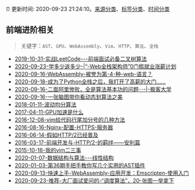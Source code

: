 :alarm_clock: 更新时间: 2020-09-23 21:24:10。[来源分类](../README.md)、[标签分类](../TAGS.md)、[时间分类](../TIMELINE.md)

## 前端进阶相关


> 关键字：`AST`、`GPU`、`WebAssembly`、`Vim`、`HTTP`、`算法`、`全栈`



- [2019-10-31-实战LeetCode---前端面试必备二叉树算法](https://www.ershicimi.com/p/f3413b58491ac20f4c17a09b8a0af5e1) 
- [2020-09-23-学多少返多少-|“-Web全栈架构师”0门槛就业涨薪计划](https://www.ershicimi.com/p/24802fd9209abb6bfa98c789b7d53d12) 
- [2020-09-16-WebAssembly-被誉为第-4-种-web-语言？](https://www.ershicimi.com/p/a334f331a63cc515858ec73209193651) 
- [2020-09-18-成为了Python全栈之后，我打开了高薪的大门……](https://www.ershicimi.com/p/0ec5885f45be0af38781d1018dc043b1) 
- [2020-09-16-二面阿里惨败，全是算法基本功的问题···-|-极客大学](https://www.ershicimi.com/p/1161efd6eef0d1853a266e2fc1919888) 
- [2020-09-16-一张脑图带你看动态划算法之美](https://www.ershicimi.com/p/8f74e5601e34a04f9f8c88cc87fdaf9f) 
- [2018-01-11-波动均分算法](https://aotu.io/notes/2018/01/11/waveaverage/) 
- [2017-04-11-GPU加速是什么](https://aotu.io/notes/2017/04/11/GPU/) 
- [2016-12-08-vim给代码行尾加分号的几种方法](https://aotu.io/notes/2016/12/08/vim-4/) 
- [2016-08-16-Nginx-配置-HTTPS-服务器](https://aotu.io/notes/2016/08/16/nginx-https/) 
- [2016-06-14-假如HTTP/2已经普及](https://aotu.io/notes/2016/06/14/http2/) 
- [2016-03-17-前端开发与-HTTP/2-的羁绊——安利篇](https://aotu.io/notes/2016/03/17/http2-char/) 
- [2015-10-16-我的vim二三事](https://aotu.io/notes/2015/10/16/vim-list/) 
- [2020-01-07-数据结构与算法---线性结构](https://www.ershicimi.com/p/800f919ba2a631b8ec88e1f5f14b90d4) 
- [2020-01-03-第36期手把手教你写几个实用的AST插件](https://www.ershicimi.com/p/7d73d242ed593720c83421f0981008cf) 
- [2020-09-13-快速上手-WebAssembly-应用开发：Emscripten-使用入门](https://www.ershicimi.com/p/24a75bab72a754f5979a09258fdac86b) 
- [2020-09-23-推荐-大厂面试爱问的-“调度算法”，20-张图一举拿下](https://toutiao.io/k/zu9e79n) 